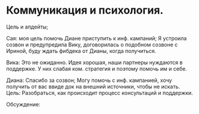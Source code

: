 # Коммуникация и психология.

Цель и апдейты; 

Сая: моя цель помочь Диане приступить к инф. кампаний; Я устроила созвон и предупредила Вику, договорилась о подобном созвоне с Ириной, буду ждать фибдека от Дианы, когда получиться. 

Вика: Это не ожиданно. Идея хорошая, наши партнеры нуждаются в поддержке. У них слабая ком. стратегия и поэтому помочь им и себе. 

Диана: Спасибо за созвон; Могу помочь с инф. кампанией, хочу получить от вас ввиде док на внешний источники, чтобы не искать. Цель: Разобраться, как происходит процесс консультаций и поддержки.   



Обсуждение: 



